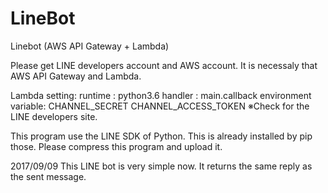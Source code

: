 # LineBot
Linebot (AWS API Gateway + Lambda)

Please get LINE developers account and AWS account.
It is necessaly that AWS API Gateway and Lambda.

Lambda setting:
 runtime : python3.6
 handler : main.callback
 environment variable:
   CHANNEL_SECRET
   CHANNEL_ACCESS_TOKEN
   ※Check for the LINE developers site.

This program use the LINE SDK of Python.
This is already installed by pip those.
Please compress this program and upload it.

2017/09/09
 This LINE bot is very simple now. It returns the same reply as the sent message.
